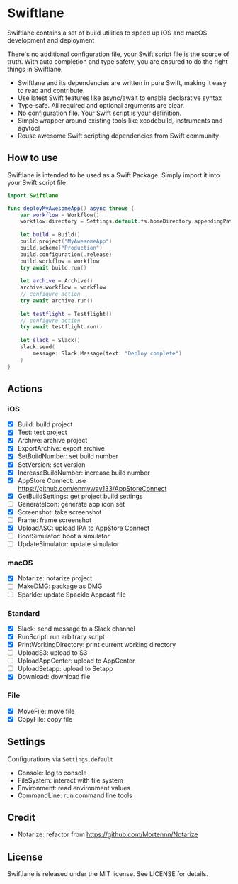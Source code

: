 # Swiftlane

Swiftlane contains a set of build utilities to speed up iOS and macOS development and deployment

There's no additional configuration file, your Swift script file is the source of truth. With auto 
completion and type safety, you are ensured to do the right things in Swiftlane.

- Swiftlane and its dependencies are written in pure Swift, making it easy to read and contribute.
- Use latest Swift features like async/await to enable declarative syntax
- Type-safe. All required and optional arguments are clear.
- No configuration file. Your Swift script is your definition.
- Simple wrapper around existing tools like xcodebuild, instruments and agvtool
- Reuse awesome Swift scripting dependencies from Swift community

## How to use

Swiftlane is intended to be used as a Swift Package. Simply import it into your Swift script file

```swift
import Swiftlane

func deployMyAwesomeApp() async throws {
    var workflow = Workflow()
    workflow.directory = Settings.default.fs.homeDirectory.appendingPathComponent("Projects")
    
    let build = Build()
    build.project("MyAwesomeApp")
    build.scheme("Production")
    build.configuration(.release)
    build.workflow = workflow
    try await build.run()
    
    let archive = Archive()
    archive.workflow = workflow
    // configure action
    try await archive.run()
    
    let testflight = Testflight()
    // configure action
    try await testflight.run() 
    
    let slack = Slack()
    slack.send(
        message: Slack.Message(text: "Deploy complete")
    ) 
}
```

## Actions

### iOS
- [x] Build: build project
- [x] Test: test project
- [x] Archive: archive project
- [x] ExportArchive: export archive
- [x] SetBuildNumber: set build number
- [x] SetVersion: set version
- [x] IncreaseBuildNumber: increase build number
- [x] AppStore Connect: use https://github.com/onmyway133/AppStoreConnect
- [x] GetBuildSettings: get project build settings
- [ ] GenerateIcon: generate app icon set
- [x] Screenshot: take screenshot
- [ ] Frame: frame screenshot
- [x] UploadASC: upload IPA to AppStore Connect
- [ ] BootSimulator: boot a simulator
- [ ] UpdateSimulator: update simulator

### macOS
- [x] Notarize: notarize project
- [ ] MakeDMG: package as DMG
- [ ] Sparkle: update Spackle Appcast file

### Standard
- [x] Slack: send message to a Slack channel
- [x] RunScript: run arbitrary script
- [x] PrintWorkingDirectory: print current working directory
- [ ] UploadS3: upload to S3
- [ ] UploadAppCenter: upload to AppCenter
- [ ] UploadSetapp: upload to Setapp
- [x] Download: download file

### File
- [x] MoveFile: move file
- [x] CopyFile: copy file

## Settings

Configurations via `Settings.default`

- Console: log to console
- FileSystem: interact with file system
- Environment: read environment values
- CommandLine: run command line tools

## Credit

- Notarize: refactor from https://github.com/Mortennn/Notarize

## License
Swiftlane is released under the MIT license. See LICENSE for details.


